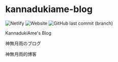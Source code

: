 # kannadukiame-blog

![Netlify](https://img.shields.io/netlify/f3c4fb67-82f4-4c0e-8e44-5343e0e83571?style=flat-square) ![Website](https://img.shields.io/website?down_color=red&style=flat-square&url=https%3A%2F%2Fkannadukiame.netlify.app%2F) ![GitHub last commit (branch)](https://img.shields.io/github/last-commit/KannadukiAme/kannadukiame-blog/gridsome?style=flat-square)

KannadukiAme's Blog

神無月雨のブログ

神無月雨的博客
